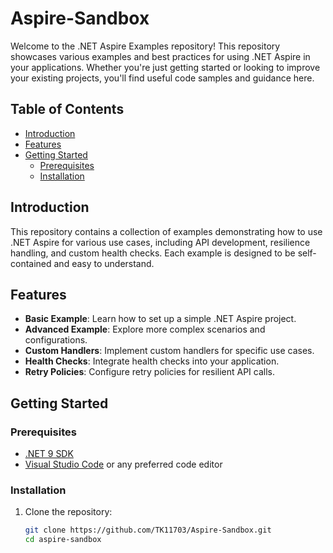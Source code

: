 # Aspire-Sandbox

Welcome to the .NET Aspire Examples repository! This repository showcases various examples and best practices for using .NET Aspire in your applications. Whether you're just getting started or looking to improve your existing projects, you'll find useful code samples and guidance here.

## Table of Contents

- [Introduction](#introduction)
- [Features](#features)
- [Getting Started](#getting-started)
  - [Prerequisites](#prerequisites)
  - [Installation](#installation)

## Introduction

This repository contains a collection of examples demonstrating how to use .NET Aspire for various use cases, including API development, resilience handling, and custom health checks. Each example is designed to be self-contained and easy to understand.

## Features

- **Basic Example**: Learn how to set up a simple .NET Aspire project.
- **Advanced Example**: Explore more complex scenarios and configurations.
- **Custom Handlers**: Implement custom handlers for specific use cases.
- **Health Checks**: Integrate health checks into your application.
- **Retry Policies**: Configure retry policies for resilient API calls.

## Getting Started

### Prerequisites

- [.NET 9 SDK](https://dotnet.microsoft.com/download/dotnet/9.0)
- [Visual Studio Code](https://code.visualstudio.com/) or any preferred code editor

### Installation

1. Clone the repository:
   ```bash
   git clone https://github.com/TK11703/Aspire-Sandbox.git
   cd aspire-sandbox

